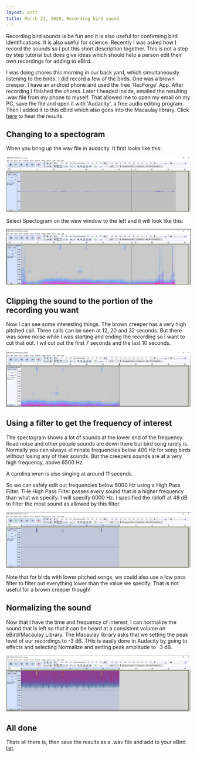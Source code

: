 ```yaml
---
layout: post
title: March 21, 2020, Recording bird sound
---
```


Recording bird sounds is be fun and it is also useful for confirming bird identifications. It is also useful for science. Recently I was asked how I record the sounds so I put this short description together. This is not a step by step tutorial but does give ideas which should help a person edit their own recordings for adding to eBird.

I was doing chores this morning in our back yard, which simultaneously listening to the birds. I did record a few of the birds. One was a brown creeper. I have an android phone and used the free 'RecForge' App. After recording I finished the chores. Later I headed inside, emailed the resulting .wav file from my phone to myself. That allowed me to open my email on my PC, save the file and open it with 'Audacity', a free
audio editing program. Then I added it to this eBird which also goes into the Macaulay library. Click [here](https://macaulaylibrary.org/asset/216933511) to hear the results.

## Changing to a spectogram

When you bring up the wav file in audacity. It first looks like this:

![image](../images/Audacity1Waveform.jpg)

Select Spectogram on the view window to the left and it will look like this:

![image](../images/Audacity2Spectogram.jpg)

## Clipping the sound to the portion of the recording you want

Now I can see some interesting things. The brown creeper has a very high pitched call. Three calls can be seen at 12, 20 and 32 seconds.
But there was some noise while I was starting and ending the recording so I want to cut that out. I wil cut out the first 7 seconds and the last 10 seconds.

![image](../images/Audacity3Clipped.jpg)

## Using a filter to get the frequency of interest

The spectogram shows a lot of sounds at the lower end of the frequency. Road noise and other people sounds are down there but bird song rarely is. Normally you can always eliminate frequencies below 400 Hz for song birds without losing any of their sounds. But the creepers sounds are at a very high frequency, above 6500 Hz.

A carolina wren is also singing at around 11 seconds.

So we can safely edit out frequencies below 6000 Hz using a High Pass Filter. THe High Pass Filter passes every sound that is a higher frequency than what we specify. I will specify 6000 Hz. I specified the rolloff at 48 dB to filter the most sound as allowed by this filter.

![image](../images/Audacity4HighPassFilter.jpg)

Note that for birds with lower pitched songs, we could also use a low pass filter to filter out everything lower than the value we specify. That is not useful for a brown creeper though!

## Normalizing the sound

Now that I have the time and frequency of interest, I can normalize the sound that is left so that it can be heard at a consistent volume on eBird/Macaulay Library. The Macaulay library asks that we setting the peak level of our recordings to -3 dB. THis is easily done in Audacity by going to effects and selecting Normalize and setting peak amplitude to -3 dB.

![image](../images/Audacity5Normalized.jpg)

## All done

Thats all there is, then save the results as a .wav file and add to your eBird [list](https://ebird.org/checklist/S66039216).
